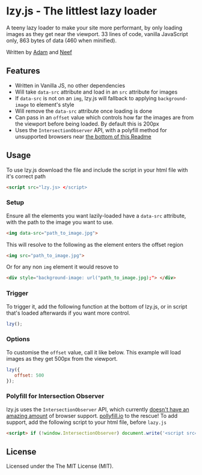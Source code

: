 # lzy.js - The littlest lazy loader
A teeny lazy loader to make your site more performant, by only loading images as they get near the viewport. 33 lines of code, vanilla JavaScript only, 863 bytes of data (460 when minified).

Written by [Adam](https://github.com/adamduncan) and [Neef](https://github.com/neefrehman)

## Features
* Written in Vanilla JS, no other dependencies
* Will take `data-src` attribute and load in an `src` attribute for images
* If `data-src` is not on an `img`, lzy.js will fallback to applying `background-image` to element's style
* Will remove the `data-src` attribute once loading is done
* Can pass in an `offset` value which controls how far the images are from the viewport before being loaded. By default this is 200px
* Uses the `IntersectionObserver` API, with a polyfill method for unsupported browsers near [the bottom of this Readme](#polyfill-for-intersection-observer)

## Usage
To use lzy.js download the file and include the script in your html file with it's correct path
```html
<script src="lzy.js> </script>
 ```
 
### Setup
Ensure all the elements you want lazily-loaded have a `data-src` attribute, with the path to the image you want to use.
```html
<img data-src="path_to_image.jpg">
```
This will resolve to the following as the element enters the offset region
```html
<img src="path_to_image.jpg">
```

Or for any non `img` element it would resove to
```html
<div style="background-image: url("path_to_image.jpg);"> </div>
```
 
### Trigger
To trigger it, add the following function at the bottom of lzy.js, or in script that's loaded afterwards if you want more control.
```javascript
lzy();
 ```
 
### Options
To customise the `offset` value, call it like below. This example will load images as they get 500px from the viewport.
```javascript
lzy({
   offset: 500
});
 ```

### Polyfill for Intersection Observer
lzy.js uses the `IntersectionObserver` API, which currently [doesn't have an amazing amount](https://caniuse.com/#feat=intersectionobserver) of browser support. [pollyfill.io](https://pollyfill.io) to the rescue! To add support, add the following script to your html file, before `lazy.js`
```html
<script> if (!window.IntersectionObserver) document.write('<script src="https://polyfill.io/v2/polyfill.min.js?features=IntersectionObserver"> <\/script>'); </script>
 ```
 
## License
Licensed under the The MIT License (MIT).
